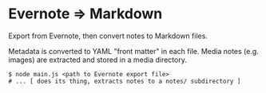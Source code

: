 # Evernote => Markdown

Export from Evernote, then convert notes to Markdown files.

Metadata is converted to YAML "front matter" in each file. Media notes (e.g. images) are extracted and stored in a media directory.

```shell-session
$ node main.js <path to Evernote export file>
# ... [ does its thing, extracts notes to a notes/ subdirectory ]
```
